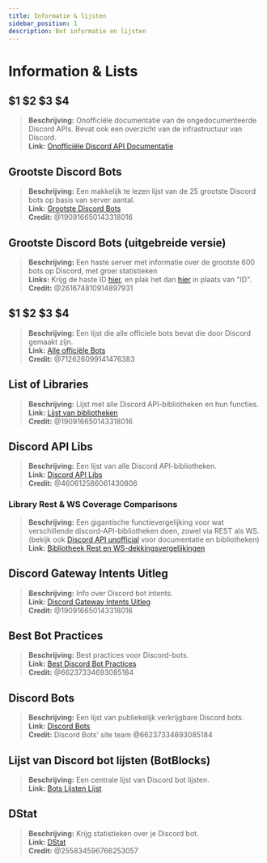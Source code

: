 ```yaml
---
title: Informatie & lijsten
sidebar_position: 1
description: Bot informatie en lijsten
---
```


# Information & Lists

## $1 $2 $3 $4
> **Beschrijving:** Onofficiële documentatie van de ongedocumenteerde Discord APIs. Bevat ook een overzicht van de infrastructuur van Discord.  <br/>
**Link:** [Onofficiële Discord API Documentatie](https://luna.gitlab.io/discord-unofficial-docs/)

## Grootste Discord Bots
> **Beschrijving:** Een makkelijk te lezen lijst van de 25 grootste Discord bots op basis van server aantal.   <br/>
**Link:** [Grootste Discord Bots](https://gist.github.com/advaith1/451dcbca2d7c3503d4f48d63eb918cb0)   <br/>
**Credit:** @190916650143318016

## Grootste Discord Bots (uitgebreide versie)
> **Beschrijving:** Een haste server met informatie over de grootste 600 bots op Discord, met groei statistieken <br/>
**Links:** Krijg de haste ID [hier](https://unbelievaboat.com/api/botlist), en plak het dan [hier](https://haste.unbelievaboat.com/ID) in plaats van "ID".  <br/>
**Credit:** @261674810914897931

## $1 $2 $3 $4
> **Beschrijving:** Een lijst die alle officiele bots bevat die door Discord gemaakt zijn.   <br/>
**Link:** [Alle officiële Bots](https://gist.github.com/GeneralSadaf/e58edfb8158df2680aa90ae897c2e327)   <br/>
**Credit:** @712626099141476383

## List of Libraries
> **Beschrijving:** Lijst met alle Discord API-bibliotheken en hun functies.   <br/>
**Link:** [Lijst van bibliotheken](https://libs.advaith.io/)   <br/>
**Credit:** @190916650143318016

## Discord API Libs
> **Beschrijving:** Een lijst van alle Discord API-bibliotheken.  <br/>
**Link:** [Discord API Libs](https://github.com/apacheli/discord-api-libs)  <br/>
**Credit:** @460612586061430806

### Library Rest & WS Coverage Comparisons
> **Beschrijving:** Een gigantische functievergelijking voor wat verschillende discord-API-bibliotheken doen, zowel via REST als WS.   <br/>
(bekijk ook [Discord API unofficial](https://discordapi.com/unofficial/) voor documentatie en bibliotheken)   <br/>
**Link:** [Bibliotheek Rest en WS-dekkingsvergelijkingen](https://discordapi.com/unofficial/comparison.html) 

## Discord Gateway Intents Uitleg
> **Beschrijving:** Info over Discord bot intents.  <br/>
**Link:** [Discord Gateway Intents Uitleg](https://gist.github.com/advaith1/e69bcc1cdd6d0087322734451f15aa2f)  <br/>
**Credit:** @190916650143318016

## Best Bot Practices
> **Beschrijving:** Best practices voor Discord-bots.   <br/>
**Link:** [Best Discord Bot Practices](https://github.com/meew0/discord-bot-best-practices)   <br/>
**Credit:** @66237334693085184

## Discord Bots
> **Beschrijving:** Een lijst van publiekelijk verkrijgbare Discord bots.   <br/>
**Link:** [Discord Bots](https://discord.bots.gg/)   <br/>
**Credit:** Discord Bots’ site team @66237334693085184

## Lijst van Discord bot lijsten (BotBlocks)
> **Beschrijving:** Een centrale lijst van Discord bot lijsten.   <br/>
**Link:** [Bots Lijsten Lijst](https://botblock.org/lists) 

## DStat
> **Beschrijving:** Krijg statistieken over je Discord bot.   <br/>
**Link:** [DStat](https://github.com/benricheson101/dstat) <br/>
**Credit:** @255834596766253057

